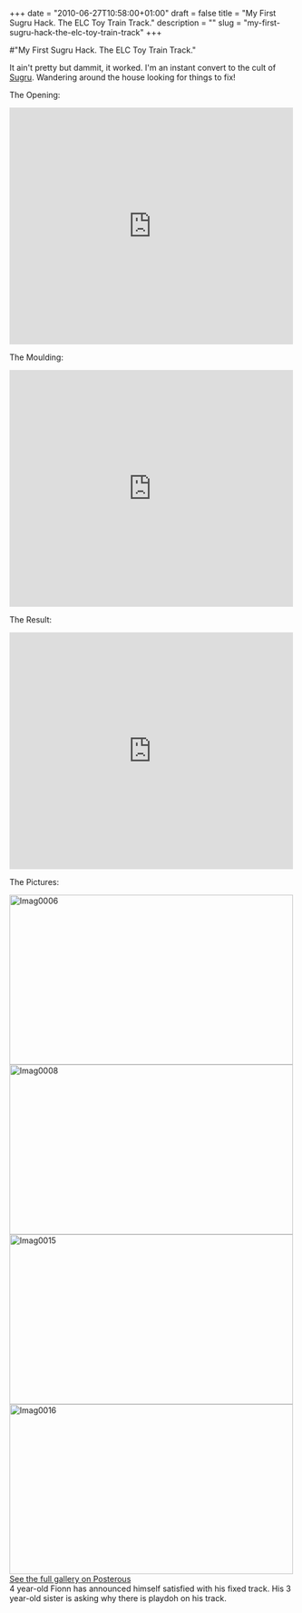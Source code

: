 +++
date = "2010-06-27T10:58:00+01:00"
draft = false
title = "My First Sugru Hack. The ELC Toy Train Track."
description = ""
slug = "my-first-sugru-hack-the-elc-toy-train-track"
+++

#"My First Sugru Hack. The ELC Toy Train Track."


 <p>It ain't pretty but dammit, it worked. I'm an instant convert to the cult of <a href="http://sugru.com/">Sugru</a>. Wandering around the house looking for things to fix!</p>
<p>The Opening:</p>
<p><iframe src="http://www.youtube.com/embed/xPmm09wWDJI?wmode=transparent" allowfullscreen frameborder="0" height="417" width="500"></iframe></p>
<p></p>
<p>The Moulding:</p>
<p><iframe src="http://www.youtube.com/embed/vHm8A5IBiZw?wmode=transparent" allowfullscreen frameborder="0" height="417" width="500"></iframe></p>
<p></p>
<p>The Result:</p>
<p><iframe src="http://www.youtube.com/embed/JmlZycwiG6Y?wmode=transparent" allowfullscreen frameborder="0" height="417" width="500"></iframe></p>
<p></p>
<p>The Pictures:</p>
<p><div class='p_embed p_image_embed'>
<a href="http://getfile7.posterous.com/getfile/files.posterous.com/temp-2010-06-27/rDfJmrnxzrgoHpeEHyjBtxrxAtipuBCssvbpJDecEdbuyrwkdEBkyCCwFvtG/IMAG0006.jpg.scaled1000.jpg"><img alt="Imag0006" height="299" src="http://getfile4.posterous.com/getfile/files.posterous.com/temp-2010-06-27/rDfJmrnxzrgoHpeEHyjBtxrxAtipuBCssvbpJDecEdbuyrwkdEBkyCCwFvtG/IMAG0006.jpg.scaled500.jpg" width="500" /></a>
<a href="http://getfile4.posterous.com/getfile/files.posterous.com/temp-2010-06-27/AhrtjFFgAFHenykHovyIpGsvCFoAuCyodkrujvBGyHHFgtbhwkCeGfHGnhcw/IMAG0008.jpg.scaled1000.jpg"><img alt="Imag0008" height="299" src="http://getfile0.posterous.com/getfile/files.posterous.com/temp-2010-06-27/AhrtjFFgAFHenykHovyIpGsvCFoAuCyodkrujvBGyHHFgtbhwkCeGfHGnhcw/IMAG0008.jpg.scaled500.jpg" width="500" /></a>
<a href="http://getfile2.posterous.com/getfile/files.posterous.com/temp-2010-06-27/HCgaanmmbHbEjsxDyeqtgAkmyAJbtkBnfaGydFFIHfBtsCGCGpFpwvknElkJ/IMAG0015.jpg.scaled1000.jpg"><img alt="Imag0015" height="299" src="http://getfile0.posterous.com/getfile/files.posterous.com/temp-2010-06-27/HCgaanmmbHbEjsxDyeqtgAkmyAJbtkBnfaGydFFIHfBtsCGCGpFpwvknElkJ/IMAG0015.jpg.scaled500.jpg" width="500" /></a>
<a href="http://getfile9.posterous.com/getfile/files.posterous.com/temp-2010-06-27/fpyicBjCcHkrFqCafiwnCyCdjyEBqAEkmBipBmDIkajgIurFwsxImIhczomw/IMAG0016.jpg.scaled1000.jpg"><img alt="Imag0016" height="299" src="http://getfile3.posterous.com/getfile/files.posterous.com/temp-2010-06-27/fpyicBjCcHkrFqCafiwnCyCdjyEBqAEkmBipBmDIkajgIurFwsxImIhczomw/IMAG0016.jpg.scaled500.jpg" width="500" /></a>
<div class='p_see_full_gallery'><a href="http://conoroneill.posterous.com/my-first-sugru-hack-the-elc-toy-train-track">See the full gallery on Posterous</a></div>
</div>
4 year-old Fionn has announced himself satisfied with his fixed track. His 3 year-old sister is asking why there is playdoh on his track.</p>
 